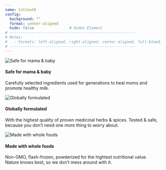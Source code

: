 ```yaml
---
name: Callout6
config:
  background: ""
  format: center-aligned
  hide: false                # Hides Element
# ---------------------------------------------------------
# Notes:
#   - Formats: left-aligned, right-aligned, center-aligned, full-bleed, big-numbers
# ---------------------------------------------------------
---
```



<section class="mama-and-baby">

![Safe for mama & baby](/images/graphic-mother.png)

####  Safe for mama & baby

Carefully selected ingredients used for generations to heal moms and promote healthy milk.

</section>


<section class="global">

![Globally formulated](/images/graphic-earth.png)

####  Globally formulated

With the highest quality of proven medicinal herbs & spices. Tested & safe, because you don’t need one more thing to worry about.

</section>


<section class="whole-foods">

![Made with whole foods](/images/graphic-wholefood.png)

####  Made with whole foods

Non-GMO, flash-frozen,  powderized for the hightest nutritional value. Nature knows best, so we don’t mess around with it.

</section>

